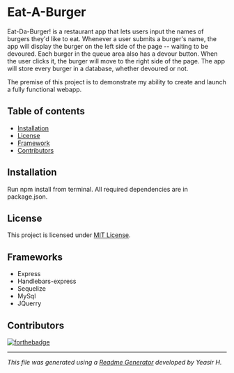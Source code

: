 
# Eat-A-Burger
Eat-Da-Burger! is a restaurant app that lets users input the names of burgers they'd like to eat. Whenever a user submits a burger's name, the app will display the burger on the left side of the page -- waiting to be devoured. Each burger in the queue area also has a devour button. When the user clicks it, the burger will move to the right side of the page. The app will store every burger in a database, whether devoured or not.

The premise of this project is to demonstrate my ability to create and launch a fully functional webapp.

## Table of contents
* [Installation](#Installation)
* [License](#License)
* [Framework](#Frameworks)
* [Contributors](#Contributors)
 
## Installation
Run npm install from terminal. 
All required dependencies are in package.json.
## License
This project is licensed under [MIT License](https://choosealicense.com/licenses/).
## Frameworks
* Express
* Handlebars-express
* Sequelize
* MySql
* JQuerry
## Contributors
[![forthebadge](https://forthebadge.com/images/badges/built-by-hipsters.svg)](https://forthebadge.com)
***

_This file was generated using a [Readme Generator](https://github.com/yeasir01/readme-generator) developed by Yeasir H._
